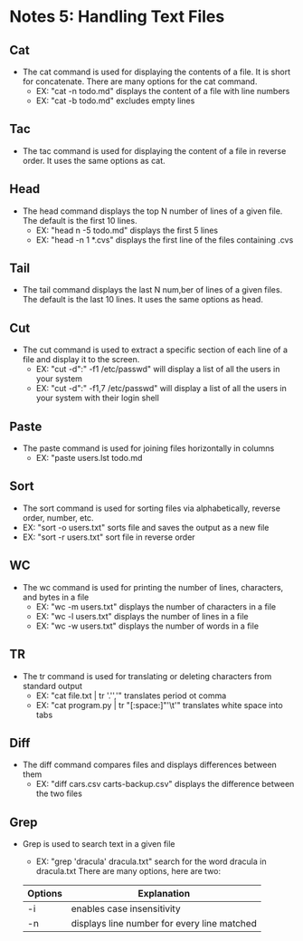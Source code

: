 # Notes 5: Handling Text Files

## Cat
* The cat command is used for displaying the contents of a file. It is short for concatenate. There are many options for the cat command.
  * EX: "cat -n todo.md" displays the content of a file with line numbers
  * EX: "cat -b todo.md" excludes empty lines 

## Tac
* The tac command is used for displaying the content of a file in reverse order. It uses the same options as cat.

## Head
* The head command displays the top N number of lines of a given file. The default is the first 10 lines.
  * EX: "head n -5 todo.md" displays the first 5 lines
  * EX: "head -n 1 *.cvs" displays the first line of the files containing .cvs

## Tail
* The tail command displays the last N num,ber of lines of a given files. The default is the last 10 lines. It uses the same options as head.
  
## Cut
* The cut command is used to extract a specific section of each line of a file and display it to the screen.
  * EX: "cut -d":" -f1 /etc/passwd" will display a list of all the users in your system
  * EX: "cut -d":" -f1,7 /etc/passwd" will display a list of all the users in your system with their login shell

## Paste
* The paste command is used for joining files horizontally in columns
  * EX: "paste users.lst todo.md

## Sort
* The sort command is used for sorting files via alphabetically, reverse order, number, etc.
* EX: "sort -o users.txt" sorts file and saves the output as a new file
* EX: "sort -r users.txt" sort file in reverse order

## WC
* The wc command is used for printing the number of lines, characters, and bytes in a file
  * EX: "wc -m users.txt" displays the number of characters in a file
  * EX: "wc -l users.txt" displays the number of lines in a file
  * EX: "wc -w users.txt" displays the number of words in a file

## TR
* The tr command is used for translating or deleting characters from standard output
  * EX: "cat file.txt | tr '.'','" translates period ot comma
  * EX: "cat program.py | tr "[:space:]"'\t'" translates white space into tabs

## Diff
* The diff command compares files and displays differences between them
  * EX: "diff cars.csv carts-backup.csv" displays the difference between the two files

## Grep 
* Grep is used to search text in a given file
  * EX: "grep 'dracula' dracula.txt" search for the word dracula in dracula.txt
  There are many options, here are two:

  | Options | Explanation |
  |---------|-------------|
  | -i      | enables case insensitivity |
  | -n      | displays line number for every line matched |
